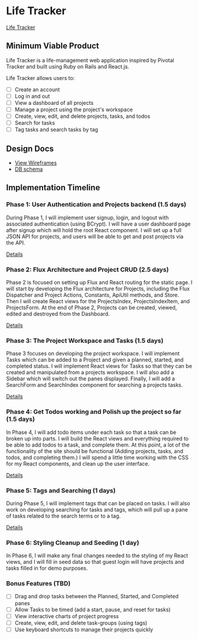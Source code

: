 # Life Tracker

[Life Tracker][heroku]

[heroku]: http://www.herokuapp.com

## Minimum Viable Product

Life Tracker is a life-management web application inspired by Pivotal Tracker
and built using Ruby on Rails and React.js.

Life Tracker allows users to:

- [ ] Create an account
- [ ] Log in and out
- [ ] View a dashboard of all projects
- [ ] Manage a project using the project's workspace
- [ ] Create, view, edit, and delete projects, tasks, and todos
- [ ] Search for tasks
- [ ] Tag tasks and search tasks by tag

## Design Docs
* [View Wireframes][view]
* [DB schema][schema]

[view]: ./docs/views.md
[schema]: ./docs/schema.md

## Implementation Timeline

### Phase 1: User Authentication and Projects backend (1.5 days)

During Phase 1, I will implement user signup, login, and logout with associated
authentication (using BCrypt). I will have a user dashboard page after signup
which will hold the root React component. I will set up a full JSON API for
projects, and users will be able to get and post projects via the API.

[Details][phase-one]

### Phase 2: Flux Architecture and Project CRUD (2.5 days)

Phase 2 is focused on setting up Flux and React routing for the static page.
I will start by developing the Flux architecture for Projects, including the
Flux Dispatcher and Project Actions, Constants, ApiUtil methods, and Store. Then
I will create React views for the ProjectsIndex, ProjectsIndexItem, and
ProjectsForm. At the end of Phase 2, Projects can be created, viewed, edited and
destroyed from the Dashboard.

[Details][phase-two]

### Phase 3: The Project Workspace and Tasks (1.5 days)

Phase 3 focuses on developing the project workspace. I will implement Tasks
which can be added to a Project and given a planned, started, and completed
status. I will implement React views for Tasks so that they can be created and
manipulated from a projects workspace. I will also add a Sidebar which will
switch out the panes displayed. Finally, I will add a SearchForm and SearchIndex
component for searching a projects tasks.

[Details][phase-three]

### Phase 4: Get Todos working and Polish up the project so far (1.5 days)

In Phase 4, I will add todo items under each task so that a task can be broken up into parts. I will build the React views and everything required to be able to add todos to a task, and complete them. At this point, a lot of the functionality of the site should be functional (Adding projects, tasks, and todos, and completing them.) I will spend a little time working with the CSS for my React components, and clean up the user interface.

[Details][phase-four]

### Phase 5: Tags and Searching (1 days)

During Phase 5, I will implement tags that can be placed on tasks. I will also work on developing searching for tasks and tags, which will pull up a pane of tasks related to the search terms or to a tag.

[Details][phase-five]

### Phase 6: Styling Cleanup and Seeding (1 day)

In Phase 6, I will make any final changes needed to the styling of my React views, and I will fill in seed data so that guest login will have projects and tasks filled in for demo purposes.

### Bonus Features (TBD)
- [ ] Drag and drop tasks between the Planned, Started, and Completed panes
- [ ] Allow Tasks to be timed (add a start, pause, and reset for tasks)
- [ ] View interactive charts of project progress
- [ ] Create, view, edit, and delete task-groups (using tags)
- [ ] Use keyboard shortcuts to manage their projects quickly

[phase-one]: ./docs/phases/phase1.md
[phase-two]: ./docs/phases/phase2.md
[phase-three]: ./docs/phases/phase3.md
[phase-four]: ./docs/phases/phase4.md
[phase-five]: ./docs/phases/phase5.md
